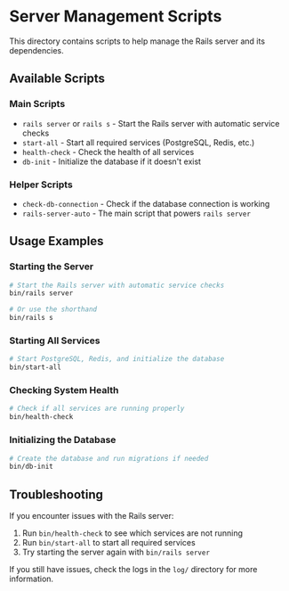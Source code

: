 # Server Management Scripts

This directory contains scripts to help manage the Rails server and its dependencies.

## Available Scripts

### Main Scripts

- `rails server` or `rails s` - Start the Rails server with automatic service checks
- `start-all` - Start all required services (PostgreSQL, Redis, etc.)
- `health-check` - Check the health of all services
- `db-init` - Initialize the database if it doesn't exist

### Helper Scripts

- `check-db-connection` - Check if the database connection is working
- `rails-server-auto` - The main script that powers `rails server`

## Usage Examples

### Starting the Server

```bash
# Start the Rails server with automatic service checks
bin/rails server

# Or use the shorthand
bin/rails s
```

### Starting All Services

```bash
# Start PostgreSQL, Redis, and initialize the database
bin/start-all
```

### Checking System Health

```bash
# Check if all services are running properly
bin/health-check
```

### Initializing the Database

```bash
# Create the database and run migrations if needed
bin/db-init
```

## Troubleshooting

If you encounter issues with the Rails server:

1. Run `bin/health-check` to see which services are not running
2. Run `bin/start-all` to start all required services
3. Try starting the server again with `bin/rails server`

If you still have issues, check the logs in the `log/` directory for more information.
